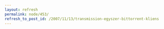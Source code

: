 ```yaml
---
layout: refresh
permalink: node/453/
refresh_to_post_id: /2007/11/13/transmission-egyszer-bittorrent-kliens
---
```

